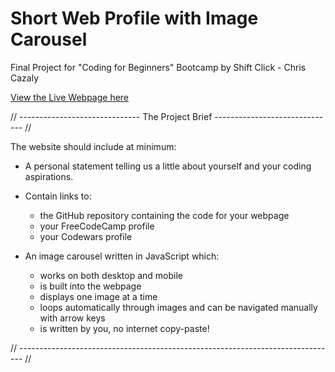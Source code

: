 # Short Web Profile with Image Carousel
Final Project for "Coding for Beginners" Bootcamp by Shift Click - Chris Cazaly

<a href="https://chris-cazaly.github.io/Shift-Click-Final-Project/">View the Live Webpage here</a>

// ------------------------------ The Project Brief ------------------------------ //

The website should include at minimum:

- A personal statement telling us a little about yourself and your coding aspirations.

- Contain links to:
	- the GitHub repository containing the code for your webpage
	- your FreeCodeCamp profile
	- your Codewars profile

- An image carousel written in JavaScript which:
	- works on both desktop and mobile
	- is built into the webpage
	- displays one image at a time
	- loops automatically through images and can be navigated manually with arrow keys
	- is written by you, no internet copy-paste!

// ------------------------------------------------------------------------------- //
